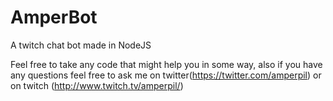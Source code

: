 # AmperBot
A twitch chat bot made in NodeJS

Feel free to take any code that might help you in some way, also if you have any questions feel free
to ask me on twitter(https://twitter.com/amperpil) or on twitch (http://www.twitch.tv/amperpil/)
